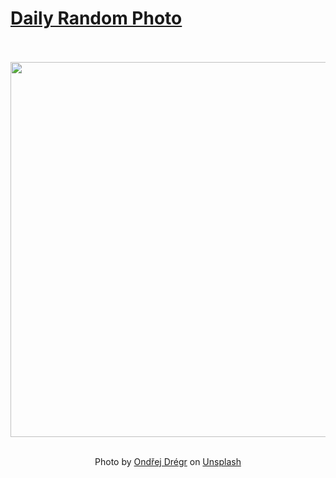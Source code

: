 # [Daily Random Photo](https://www.dailyrandomphoto.com/)

<div align="center">
  <br>
  <br>
  <a href="https://www.dailyrandomphoto.com/p/2021/2021-04-22/"><img src="https://images.unsplash.com/photo-1617462493829-da7ad3ed9b45?crop=entropy&cs=tinysrgb&fit=max&fm=jpg&ixid=Mnw3NzUwOHwwfDF8cmFuZG9tfHx8fHx8fHx8MTYxOTA0OTgwMw&ixlib=rb-1.2.1&q=80&w=1080" width="600px"></a>
  <br>
  <br>
  <p class="has-text-grey">Photo by <a href="https://unsplash.com/@nexsedits?utm_source=Daily%20Random%20Photo&amp;utm_medium=referral" target="_blank" rel="noopener noreferrer">Ondřej Drégr</a> on <a href="https://unsplash.com/photos/lgLTyVVpTFI?utm_source=Daily%20Random%20Photo&amp;utm_medium=referral" target="_blank" rel="noopener noreferrer">Unsplash</a></p>
</div>
